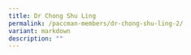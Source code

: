 ```yaml
---
title: Dr Chong Shu Ling
permalink: /paccman-members/dr-chong-shu-ling-2/
variant: markdown
description: ""
---
```


